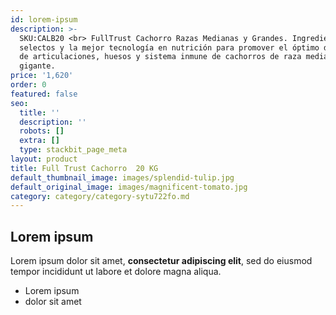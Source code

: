 ```yaml
---
id: lorem-ipsum
description: >-
  SKU:CALB20 <br> FullTrust Cachorro Razas Medianas y Grandes. Ingredientes
  selectos y la mejor tecnología en nutrición para promover el óptimo desarrollo
  de articulaciones, huesos y sistema inmune de cachorros de raza mediana a
  gigante.
price: '1,620'
order: 0
featured: false
seo:
  title: ''
  description: ''
  robots: []
  extra: []
  type: stackbit_page_meta
layout: product
title: Full Trust Cachorro  20 KG
default_thumbnail_image: images/splendid-tulip.jpg
default_original_image: images/magnificent-tomato.jpg
category: category/category-sytu722fo.md
---
```

## Lorem ipsum

Lorem ipsum dolor sit amet, **consectetur adipiscing elit**, sed do eiusmod tempor incididunt ut labore et dolore magna aliqua.

- Lorem ipsum
- dolor sit amet